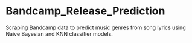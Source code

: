 # Bandcamp_Release_Prediction

Scraping Bandcamp data to predict music genres from song lyrics using Naive Bayesian and KNN classifier models.
